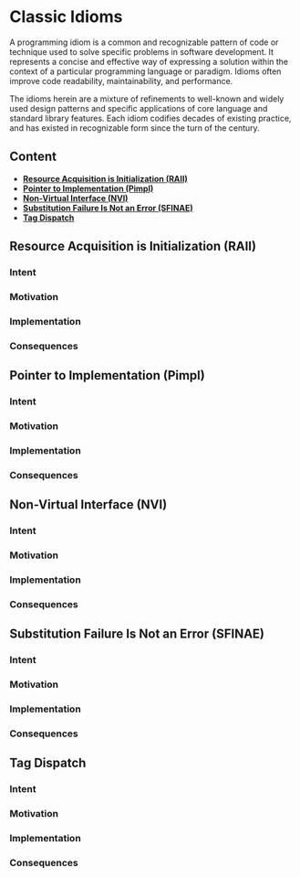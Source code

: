 # Classic Idioms

A programming idiom is a common and recognizable pattern of code or technique used to solve specific problems in software development. It represents a concise and effective way of expressing a solution within the context of a particular programming language or paradigm. Idioms often improve code readability, maintainability, and performance.

The idioms herein are a mixture of refinements to well-known and widely used design patterns and specific applications of core language and standard library features. Each idiom codifies decades of existing practice, and has existed in recognizable form since the turn of the century.

## Content

* [**Resource Acquisition is Initialization (RAII)**]()
* [**Pointer to Implementation (Pimpl)**]()
* [**Non-Virtual Interface (NVI)**]()
* [**Substitution Failure Is Not an Error (SFINAE)**]()
* [**Tag Dispatch**]()


## Resource Acquisition is Initialization (RAII)

### Intent


### Motivation


### Implementation


### Consequences


## Pointer to Implementation (Pimpl)

### Intent


### Motivation


### Implementation


### Consequences


## Non-Virtual Interface (NVI)

### Intent


### Motivation


### Implementation


### Consequences


## Substitution Failure Is Not an Error (SFINAE)

### Intent


### Motivation


### Implementation


### Consequences


## Tag Dispatch

### Intent


### Motivation


### Implementation


### Consequences

